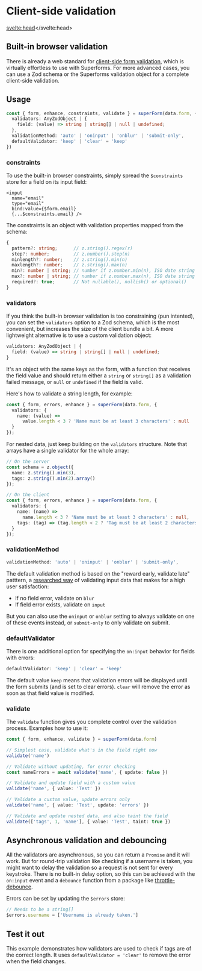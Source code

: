 <script lang="ts">
	import Form from './Form.svelte'
  import Next from '$lib/Next.svelte'
	import SuperDebug from 'sveltekit-superforms/client/SuperDebug.svelte'
  import { concepts } from '$lib/navigation/sections'

	export let data;
</script>

# Client-side validation

<svelte:head><title>Client-side validation</title></svelte:head>

## Built-in browser validation

There is already a web standard for [client-side form validation](https://developer.mozilla.org/en-US/docs/Learn/Forms/Form_validation), which is virtually effortless to use with Superforms. For more advanced cases, you can use a Zod schema or the Superforms validation object for a complete client-side validation.

## Usage

```ts
const { form, enhance, constraints, validate } = superForm(data.form, {
  validators: AnyZodObject | {
    field: (value) => string | string[] | null | undefined;
  },
  validationMethod: 'auto' | 'oninput' | 'onblur' | 'submit-only',
  defaultValidator: 'keep' | 'clear' = 'keep'
})
```

### constraints

To use the built-in browser constraints, simply spread the `$constraints` store for a field on its input field:

```svelte
<input
  name="email"
  type="email"
  bind:value={$form.email}
  {...$constraints.email} />
```

The constraints is an object with validation properties mapped from the schema:

```ts
{
  pattern?: string;      // z.string().regex(r)
  step?: number;         // z.number().step(n)
  minlength?: number;    // z.string().min(n)
  maxlength?: number;    // z.string().max(n)
  min?: number | string; // number if z.number.min(n), ISO date string if z.date().min(d)
  max?: number | string; // number if z.number.max(n), ISO date string if z.date().max(d)
  required?: true;       // Not nullable(), nullish() or optional()
}
```

### validators

If you think the built-in browser validation is too constraining (pun intented), you can set the `validators` option to a Zod schema, which is the most convenient, but increases the size of the client bundle a bit. A more lightweight alternative is to use a custom validation object:

```ts
validators: AnyZodObject | {
  field: (value) => string | string[] | null | undefined;
}
```

It's an object with the same keys as the form, with a function that receives the field value and should return either a `string` or `string[]` as a validation failed message, or `null` or `undefined` if the field is valid.

Here's how to validate a string length, for example:

```ts
const { form, errors, enhance } = superForm(data.form, {
  validators: {
    name: (value) =>
      value.length < 3 ? 'Name must be at least 3 characters' : null
  }
});
```

For nested data, just keep building on the `validators` structure. Note that arrays have a single validator for the whole array:

```ts
// On the server
const schema = z.object({
  name: z.string().min(3),
  tags: z.string().min(2).array()
});
```

```ts
// On the client
const { form, errors, enhance } = superForm(data.form, {
  validators: {
    name: (name) =>
      name.length < 3 ? 'Name must be at least 3 characters' : null,
    tags: (tag) => (tag.length < 2 ? 'Tag must be at least 2 characters' : null)
  }
});
```

### validationMethod

```ts
validationMethod: 'auto' | 'oninput' | 'onblur' | 'submit-only',
```

The default validation method is based on the "reward early, validate late" patttern, a [researched way](https://medium.com/wdstack/inline-validation-in-forms-designing-the-experience-123fb34088ce) of validating input data that makes for a high user satisfaction:

- If no field error, validate on `blur`
- If field error exists, validate on `input`

But you can also use the `oninput` or `onblur` setting to always validate on one of these events instead, or `submit-only` to only validate on submit.

### defaultValidator

There is one additional option for specifying the `on:input` behavior for fields with errors:

```ts
defaultValidator: 'keep' | 'clear' = 'keep'
```

The default value `keep` means that validation errors will be displayed until the form submits (and is set to clear errors). `clear` will remove the error as soon as that field value is modified.

### validate

The `validate` function gives you complete control over the validation process. Examples how to use it:

```ts
const { form, enhance, validate } = superForm(data.form)

// Simplest case, validate what's in the field right now
validate('name')

// Validate without updating, for error checking
const nameErrors = await validate('name', { update: false })

// Validate and update field with a custom value
validate('name', { value: 'Test' })

// Validate a custom value, update errors only
validate('name', { value: 'Test', update: 'errors' })

// Validate and update nested data, and also taint the field
validate(['tags', 1, 'name'], { value: 'Test', taint: true })
```

## Asynchronous validation and debouncing

All the validators are asynchronous, so you can return a `Promise` and it will work. But for round-trip validation like checking if a username is taken, you might want to delay the validation so a request is not sent for every keystroke. There is no built-in delay option, so this can be achieved with the `on:input` event and a `debounce` function from a package like [throttle-debounce](https://www.npmjs.com/package/throttle-debounce). 

Errors can be set by updating the `$errors` store:

```ts
// Needs to be a string[]
$errors.username = ['Username is already taken.']
```

## Test it out

This example demonstrates how validators are used to check if tags are of the correct length. It uses `defaultValidator = 'clear'` to remove the error when the field changes.

<Form {data} />

<Next section={concepts} />
